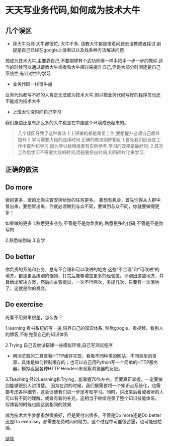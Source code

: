 
# 天天写业务代码,如何成为技术大牛

## 几个误区

- 拜大牛为师
大牛都很忙;
大牛不多;
请教大牛都是带着问题去请教或者探讨;前提是自己已经在google上搜索过以及找各种方法解决问题

想成为技术大牛,主要靠自己,不要期望有个武功师傅一样手把手一步一步的教你.适当的时候可以通过请教大牛或者和大牛探讨来提升自己,但是大部分时间还是自己系统性,有针对性的学习

- 业务代码一样很牛逼

业务代码都写不好的人肯定无法成为技术大牛,但只把业务代码写好的程序员也还不能成为技术大牛

- 上班太忙没时间自己学习

我们身边还是有那么多的大牛也是在中国这个环境成长起来的。

> 几个误区导致了这种看法
1.上班做的都是重复工作,要想提升必须自己额外提升
2.学习需要大段的连续时间
正确的做法刚好相反
1.首先我们应该在工作中提升和学习,因为学以致用或者有实例参考,学习的效果是最好的;
2.其次工作后学习不需要大段的时间,而是要挤出时间,利用碎片化来学习;


## 正确的做法

## Do more
做的更多，做的比你主管安排给你的任务更多。
要想有机会，首先你得从人群中冒出来，要想冒出来，你就必须做到与众不同，要做到与众不同，你就要做得更多！

如果做的更多
1.熟悉更多业务,不管是不是你负责的;熟悉更多的代码,不管是不是你写的

2.熟悉端到端
3.自学

## Do better
你负责的系统和业务，总有不合理和可以改进的地方
这些“不合理”和“可改进”的地方，都是更高级别的怪物，打完后能够增加更多的经验值。识别出这些地方，并且给出解决方案，然后向主管提出，一次不行两次，多提几次，只要有一次落地了，这就是你的机会。

## Do exercise

光看不用效果很差，怎么办？

1.learning
看书系统的写一遍,培养自己的知识体系, 然后google、看视频、看别人的博客,不断完善自己的知识体系

2.Trying
自己去尝试搭建一些模拟环境,自己写测试程序
- 用浏览器的工具查看HTTP缓存实现，看看不同种类的网站，不同类型的资源，具体是如何控制缓存的；也可以自己用Python写一个简单的HTTP服务器，模拟返回各种HTTP Headers来观察浏览器的反应。

3.Teaching
经过Learning和Trying，能掌握70%左右，但要真正掌握，一定要做到能够跟别人讲清楚。
因为在讲的时候，我们既需要将一个知识点系统化，也需要考虑各种细节，这会促使我们进一步思考和学习。同时，讲出来后看或者听的人可以有不同的理解，或者有新的补充，这相当于继续完善了整个知识技能体系。
写博客的时候也能达到相同的效果


成为技术大牛梦想虽然很美好，但是要付出很多，不管是Do more还是Do better还是Do exercise，都需要花费时间和精力，这个过程中可能很苦逼，也可能很枯燥，


[链接](https://zhuanlan.zhihu.com/p/22495095)